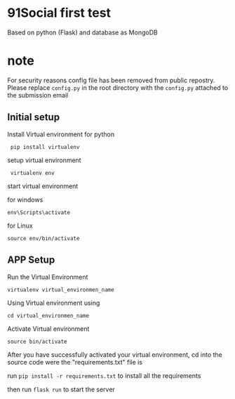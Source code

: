 # 91Social first test

Based on python (Flask) and database as MongoDB

# note
For security reasons config file has been removed from public repostry. Please replace ``` config.py ``` in the root directory with the ``` config.py ``` attached to the submission email 


## Initial setup 

Install Virtual environment for python 

``` pip install virtualenv```

setup virtual environment

``` virtualenv env```

start virtual environment

for windows

``` env\Scripts\activate ```

for Linux 

``` source env/bin/activate ```


## APP Setup 

Run the Virtual Environment

```virtualenv virtual_environmen_name```

Using Virtual environment using

```cd virtual_environmen_name```

Activate Virtual environment

```source bin/activate```

After you have successfully activated your virtual environment, cd into the source code were the "requirements.txt" file is

run ``` pip install -r requirements.txt ``` to install all the requirements

then run ``` flask run ``` to start the server
